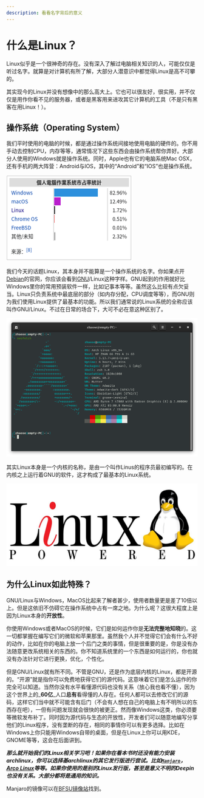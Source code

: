 ```yaml
---
description: 看看名字背后的意义
---
```


# 什么是Linux？

Linux似乎是一个很神奇的存在。没有深入了解过电脑相关知识的人，可能仅仅是听过名字。就算是对计算机有所了解，大部分人潜意识中都觉得Linux是高不可攀的。

其实现今的Linux并没有想像中的那么高大上。它也可以很友好，很实用，并不仅仅是用作你看不见的服务器，或者是黑客用来进攻其它计算机的工具（不是只有黑客在用Linux！）。

## 操作系统（Operating System）

我们平时使用的电脑的时候，都是通过操作系统间接地使用电脑的硬件的。你不用手动去控制CPU，内存等等，通常情况下这些东西会由操作系统帮你弄好。大部分人使用的Windows就是操作系统。同时，Apple也有它的电脑系统Mac OSX，还有手机的两大阵营：Android与IOS，其中的“Android”和“IOS”也是操作系统。

![&#x8FD9;&#x662F;&#x6765;&#x81EA;&#x7EF4;&#x57FA;&#x767E;&#x79D1;&#x4E2D;&#x6587;&#x7684;&#x64CD;&#x4F5C;&#x7CFB;&#x7EDF;&#x5206;&#x989D;&#x56FE;](../.gitbook/assets/image%20%282%29.png)

我们今天的话题Linux，其本身并不能算是一个操作系统的名字。你如果点开[Debian](https://www.debian.org)的官网，你应该会看到[GNU](https://www.gnu.org)/Linux这种字样。GNU起到的作用就好比Windows里你的常用预装软件一样，比如记事本等等。虽然这么比较有点欠妥当。Linux只负责系统中最底层的部分（如内存分配，CPU调度等等），而GNU则为我们使用Linux提供了最基本的功能。所以我们通常说的Linux系统的全称应该叫作GNU/Linux。不过在日常的场合下，大可不必在意这种区别了。

![&#x8FD9;&#x662F;&#x4E00;&#x4E2A;&#x8FD0;&#x884C;&#x7740;GNOME&#x684C;&#x9762;&#x73AF;&#x5883;&#x7684; Arch Linux &#x64CD;&#x4F5C;&#x7CFB;&#x7EDF;&#x7684;neofetch](../.gitbook/assets/image%20%281%29.png)

其实Linux本身是一个内核的名称，是由一个叫作Linus的程序员最初编写的。在内核之上运行着GNU的软件，这才构成了最基本的Linux系统。

![&#x8FD9;&#x53EA;&#x53EF;&#x7231;&#x7684;&#x4F01;&#x9E45;&#x5C31;&#x662F;Linux&#x7684;&#x559C;&#x7965;&#x7269;](../.gitbook/assets/r87228afbaf9593384df52ad6aa67d791.jpeg)

## 为什么Linux如此特殊？

GNU/Linux与Windows，MacOS比起来了解者甚少，使用者数量更是差了10倍以上。但是这依旧不仿碍它在操作系统中占有一席之地。为什么呢？这很大程度上是因为Linux本身的**开放性**。

你使用Windows或者MacOS的时候，它们是如何运作你是**无法完整地知晓**的。这一切都掌握在编写它们的微软和苹果那里。虽然我个人并不觉得它们会有什么不好的动作，比如在你的电脑上放一个后门之类的事情，但是很重要的是，你是没有办法随意更改系统相关的东西的。你不知道系统里的一个东西是如何运行的，你也就没有办法针对它进行更换，优化，个性化。

但是GNU/Linux就有所不同。不管是GNU，还是作为底层内核的Linux，都是开源的。“开源”就是指你可以免费地获得它们的源代码。这意味着它们是怎么运作的你完全可以知道。当然你没有水平看懂源代码也没有关系（放心我也看不懂），因为这个世界上的_**60亿**_人口**总有**看得懂的人存在。任何人都可以去修改它们的源码，这样它们当中就不可能含有后门（不会有人想在自己的电脑上有不明所以的东西存在吧），一但有问题发现就会很快的被更正。然而像Windows这类，你必须要等微软发布补丁。同时因为源代码与生态的开放性，开发者们可以随意地编写分享他们的Linux程序，没有垄断的存在，相同的事情你可以有更多选择。比如在Windows上你只能用Windows自带的桌面，但是在Linux上你可以用KDE，GNOME等等，这会在后面讲到。

_**那么就开始我们的Linux相关学习吧！如果你在看本书时还没有能力安装archlinux，你可以选择基archlinux的其它发行版进行尝试。比如**_[_**`Manjaro`**_](https://manjaro.org)_**，**_[_**Arco Linux**_](https://arcolinux.com)_**等等。如果你使用的是别的Linux发行版，甚至是意义不明的Deepin也没有关系。大部分都将是通用的知识。**_

Manjaro的镜像可以在[BFSU镜像站](https://mirrors.bfsu.edu.cn)找到。

